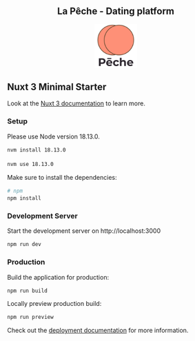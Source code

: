 <div align="center">
    <h2>La Pêche - Dating platform</div>    
    <div align="center">
        <img src="assets/img/logo640-text-under.png" width=20%>
    </div>
</div>

## Nuxt 3 Minimal Starter

Look at the [Nuxt 3 documentation](https://nuxt.com/docs/getting-started/introduction) to learn more.

### Setup

Please use Node version 18.13.0.

```bash
nvm install 18.13.0

nvm use 18.13.0
```

Make sure to install the dependencies:

```bash
# npm
npm install
```

### Development Server

Start the development server on http://localhost:3000

```bash
npm run dev
```

### Production

Build the application for production:

```bash
npm run build
```

Locally preview production build:

```bash
npm run preview
```

Check out the [deployment documentation](https://nuxt.com/docs/getting-started/deployment) for more information.
